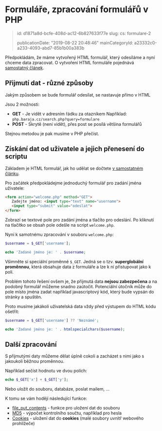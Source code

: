 Formuláře, zpracování formulářů v PHP
=====================================

> id: d1871a8d-bcfe-408d-ac12-6b827633f77e
> slug:
> 	cs: formulare-2
> 
> publicationDate: "2019-08-22 20:48:46"
> mainCategoryId: a23332c0-a233-4093-abd7-85b1b00a383b

Předpokládám, že máme vytvořený HTML formulář, který odesíláme a nyní chceme data zpracovat. O vytvoření HTML formuláře pojednává <a href="/formulare">samostatný článek</a>.

Přijmutí dat - různé způsoby
----------------------------

Jakým způsobem se bude formulář odesílat, se nastavuje přímo v HTML

Jsou 2 možnosti:

- **GET** - Je vidět v adresním řádku za otazníkem
 Například: `php.baraja.cz/search.php?query=formulare`
- **POST** - Skrytě (není vidět), přes post se posílá většina formulářů

Stejnou metodou je pak musíme v PHP přečíst.

Získání dat od uživatele a jejich přenesení do scriptu
------------------------------------------------------

Základem je HTML formulář, jak ho udělat se dočtete <a href="/formulare">v samostatném článku</a>.

Pro začátek předpokládejme jednoduchý formulář pro zadání jména uživatele:

```html
<form action="welcome.php" method="GET">
   Zadejte jméno: <input type="text" name="username">
   <input type="submit" value="odeslat">
</form>
```


Zobrazí se textové pole pro zadání jména a tlačíto pro odeslání. Po kliknutí na tlačítko se obsah pole odešle na script `welcome.php`.

Nyní k samotnému zpracování v souboru `welcome.php`:

```php
$username = $_GET['username'];

echo 'Zadané jméno je: ' . $username;
```


Všimněte si speciální proměnné `$_GET`. Jedná se o tzv. **superglobální proměnnou**, která obsahuje data z formuláře a lze k ní přistupovat jako k poli.

Problém tohoto řešení ovšem je, že přijmutá data **nejsou zabezpečena** a na podobný formulář můžeme snadno zaútočit. Potenciální útočník může do pole místo jména zadat například javascriptový kód, který bude vypsán do stránky a spuštěn.

Proto musíme jakákoli uživatelská data vždy před výstupem do HTML kódu ošetřit:

```php
$username = $_GET['username'] ?? 'Neznámé';

echo 'Zadané jméno je: ' . htmlspecialchars($username);
```

Další zpracování
----------------

S přijmutými daty můžeme dělat úplně cokoli a zacházet s nimi jako s jakoukoli běžnou proměnnou.

Například sečíst hodnotu ve dvou polích:

```php
echo $_GET['x'] + $_GET['y'];
```

Nebo uložit do souboru, databáze, poslat mailem, ...

K tomu se vám hodějí následující funkce:

- <a href="/file-put-contents">file_put_contents</a> - funkce pro uložení dat do souboru
- <a href="/hashovani">MD5</a> - výpočet kontrolního součtu, například pro hesla
- <a href="/cookies">Cookies</a> - uložení dat do **cookies** (malé soubory uvnitř webového prohlížeče)

